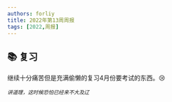 ```yaml
---
authors: forliy
title: 2022年第13周周报
tags: [2022,周报]
---
```



## 📚 复习
继续十分痛苦但是充满偷懒的复习4月份要考试的东西。😢  

*<small>讲道理，这时候恐怕已经来不大及辽</small>*



